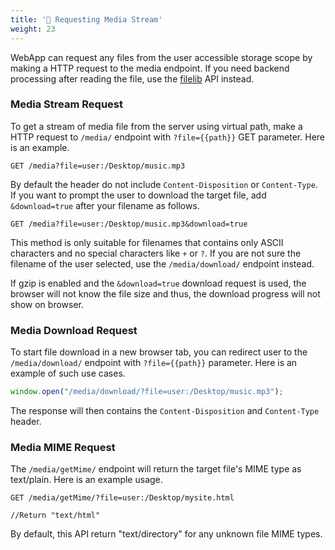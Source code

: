 ```yaml
---
title: '🔹 Requesting Media Stream'
weight: 23
---
```


WebApp can request any files from the user accessible storage scope by making a HTTP request to the media endpoint. If you need backend processing after reading the file, use the [filelib](../backend_filelib/) API instead.

### Media Stream Request
To get a stream of media file from the server using virtual path, make a HTTP request to ```/media/``` endpoint with ```?file={{path}}``` GET parameter. Here is an example.

```text
GET /media?file=user:/Desktop/music.mp3
```

By default the header do not include ```Content-Disposition``` or ```Content-Type```. If you want to prompt the user to download the target file, add ```&download=true``` after your filename as follows.

```text
GET /media?file=user:/Desktop/music.mp3&download=true
```

This method is only suitable for filenames that contains only ASCII characters and no special characters like ```+``` or ```?```. If you are not sure the filename of the user selected, use the ```/media/download/``` endpoint instead.

If gzip is enabled and the ```&download=true``` download request is used, the browser will not know the file size and thus, the download progress will not show on browser.

### Media Download Request
To start file download in a new browser tab, you can redirect user to the ```/media/download/``` endpoint with ```?file={{path}}``` parameter. Here is an example of such use cases.

```javascript
window.open("/media/download/?file=user:/Desktop/music.mp3");
```

The response will then contains the ```Content-Disposition``` and ```Content-Type``` header.

### Media MIME Request
The ```/media/getMime/``` endpoint will return the target file's MIME type as text/plain. Here is an example usage.

```text
GET /media/getMime/?file=user:/Desktop/mysite.html

//Return "text/html"
```
By default, this API return "text/directory" for any unknown file MIME types.



